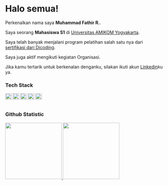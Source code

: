 # Halo semua! 

Perkenalkan nama saya **Muhammad Fathir R.**.<br>

Saya seorang **Mahasiswa S1** di [Universitas AMIKOM Yogyakarta](https://home.amikom.ac.id/).<br>

Saya telah banyak menjalani program pelatihan salah satu nya dari [sertifikasi dari Dicoding](https://www.dicoding.com/certificates/JLX12KE0GZ72).<br>

Saya juga aktif mengikuti kegiatan Organisasi.<br>

Jika kamu tertarik untuk berkenalan denganku, silakan ikuti akun [Linkedin](www.linkedin.com/in/mhmmadfthrr14/)ku ya.

### Tech Stack
  <a href="#"><img align="left" alt="JavaScript" title="JavaScript" width="21px" src="https://upload.wikimedia.org/wikipedia/commons/9/99/Unofficial_JavaScript_logo_2.svg" /></a>
  <a href="https://nodejs.org/"><img align="left" alt="NodeJS" title="NodeJS" width="21px" src="https://seeklogo.com/images/N/nodejs-logo-FBE122E377-seeklogo.com.png" /></a>
  <a href="https://reactjs.org/"><img align="left" alt="React" title="React" width="21px" src="https://cdn.worldvectorlogo.com/logos/react-2.svg" /></a>
  <a href="https://hapi.dev/"><img align="left" alt="Hapi" title="Hapi (NodeJS HTTP Framework)" width="21px" src="https://avatars.githubusercontent.com/u/3774533?s=200&v=4" /></a>
  <a href="https://nextjs.org/"><img align="left" alt="Next" title="Next (React SSR Framework)" width="21px" src="https://iconape.com/wp-content/files/gm/82643/svg/next-js.svg" /></a>
  <br>
  <br>
  
### Github Statistic
<p align="left">
<a href="https://github.com/mhmmadfthr">
  <img height="180em" src="https://github-readme-stats-eight-theta.vercel.app/api?username=mhmmadfthr&show_icons=true&theme=algolia&include_all_commits=true&count_private=true"/>
  <img height="180em" src="https://github-readme-stats-eight-theta.vercel.app/api/top-langs/?username=penuliscode&layout=compact&layout=compact&theme=algolia"/>
</a>
</p>
